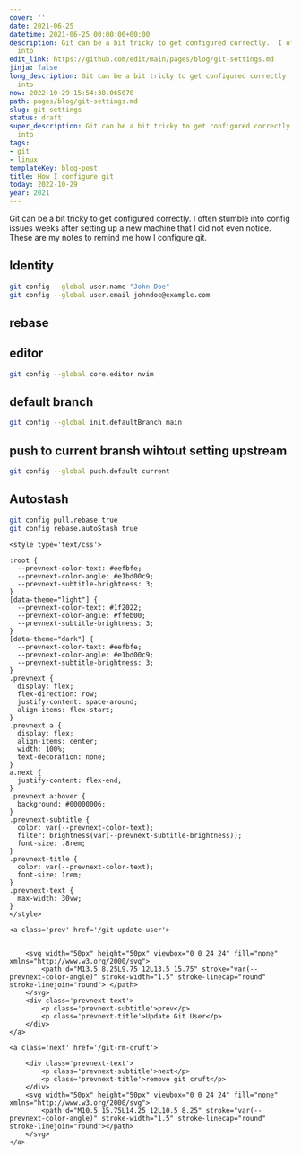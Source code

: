 ```yaml
---
cover: ''
date: 2021-06-25
datetime: 2021-06-25 00:00:00+00:00
description: Git can be a bit tricky to get configured correctly.  I often stumble
  into
edit_link: https://github.com/edit/main/pages/blog/git-settings.md
jinja: false
long_description: Git can be a bit tricky to get configured correctly.  I often stumble
  into
now: 2022-10-29 15:54:38.065078
path: pages/blog/git-settings.md
slug: git-settings
status: draft
super_description: Git can be a bit tricky to get configured correctly.  I often stumble
  into
tags:
- git
- linux
templateKey: blog-post
title: How I configure git
today: 2022-10-29
year: 2021
---
```


Git can be a bit tricky to get configured correctly.  I often stumble into
config issues weeks after setting up a new machine that I did not even notice.
These are my notes to remind me how I configure git.

## Identity

``` bash
git config --global user.name "John Doe"
git config --global user.email johndoe@example.com
```

## rebase


## editor


``` bash
git config --global core.editor nvim
```


## default branch


``` bash
git config --global init.defaultBranch main
```

## push to current bransh wihtout setting upstream

``` bash
git config --global push.default current
```

## Autostash

``` bash
git config pull.rebase true
git config rebase.autoStash true
```
<div class='prevnext'>

    <style type='text/css'>

    :root {
      --prevnext-color-text: #eefbfe;
      --prevnext-color-angle: #e1bd00c9;
      --prevnext-subtitle-brightness: 3;
    }
    [data-theme="light"] {
      --prevnext-color-text: #1f2022;
      --prevnext-color-angle: #ffeb00;
      --prevnext-subtitle-brightness: 3;
    }
    [data-theme="dark"] {
      --prevnext-color-text: #eefbfe;
      --prevnext-color-angle: #e1bd00c9;
      --prevnext-subtitle-brightness: 3;
    }
    .prevnext {
      display: flex;
      flex-direction: row;
      justify-content: space-around;
      align-items: flex-start;
    }
    .prevnext a {
      display: flex;
      align-items: center;
      width: 100%;
      text-decoration: none;
    }
    a.next {
      justify-content: flex-end;
    }
    .prevnext a:hover {
      background: #00000006;
    }
    .prevnext-subtitle {
      color: var(--prevnext-color-text);
      filter: brightness(var(--prevnext-subtitle-brightness));
      font-size: .8rem;
    }
    .prevnext-title {
      color: var(--prevnext-color-text);
      font-size: 1rem;
    }
    .prevnext-text {
      max-width: 30vw;
    }
    </style>
    
    <a class='prev' href='/git-update-user'>
    

        <svg width="50px" height="50px" viewbox="0 0 24 24" fill="none" xmlns="http://www.w3.org/2000/svg">
            <path d="M13.5 8.25L9.75 12L13.5 15.75" stroke="var(--prevnext-color-angle)" stroke-width="1.5" stroke-linecap="round" stroke-linejoin="round"> </path>
        </svg>
        <div class='prevnext-text'>
            <p class='prevnext-subtitle'>prev</p>
            <p class='prevnext-title'>Update Git User</p>
        </div>
    </a>
    
    <a class='next' href='/git-rm-cruft'>
    
        <div class='prevnext-text'>
            <p class='prevnext-subtitle'>next</p>
            <p class='prevnext-title'>remove git cruft</p>
        </div>
        <svg width="50px" height="50px" viewbox="0 0 24 24" fill="none" xmlns="http://www.w3.org/2000/svg">
            <path d="M10.5 15.75L14.25 12L10.5 8.25" stroke="var(--prevnext-color-angle)" stroke-width="1.5" stroke-linecap="round" stroke-linejoin="round"></path>
        </svg>
    </a>
  </div>